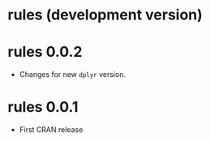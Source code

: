 # rules (development version)

# rules 0.0.2

* Changes for new `dplyr` version. 

# rules 0.0.1

* First CRAN release
